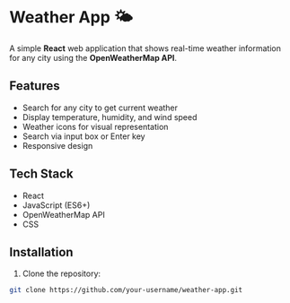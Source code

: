 # Weather App 🌤️

A simple **React** web application that shows real-time weather information for any city using the **OpenWeatherMap API**.

## Features

- Search for any city to get current weather
- Display temperature, humidity, and wind speed
- Weather icons for visual representation
- Search via input box or Enter key
- Responsive design

## Tech Stack
- React
- JavaScript (ES6+)
- OpenWeatherMap API
- CSS

## Installation

1. Clone the repository:

```bash
git clone https://github.com/your-username/weather-app.git
